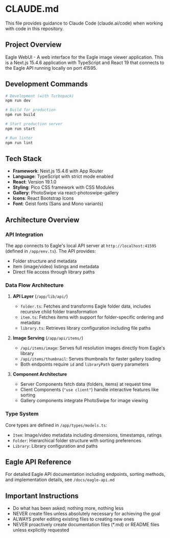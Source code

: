 # CLAUDE.md

This file provides guidance to Claude Code (claude.ai/code) when working with code in this repository.

## Project Overview

Eagle WebUI - A web interface for the Eagle image viewer application. This is a Next.js 15.4.6 application with TypeScript and React 19 that connects to the Eagle API running locally on port 41595.

## Development Commands

```bash
# Development (with Turbopack)
npm run dev

# Build for production
npm run build

# Start production server
npm run start

# Run linter
npm run lint
```

## Tech Stack

- **Framework**: Next.js 15.4.6 with App Router
- **Language**: TypeScript with strict mode enabled
- **React**: Version 19.1.0
- **Styling**: Pico CSS framework with CSS Modules
- **Gallery**: PhotoSwipe via react-photoswipe-gallery
- **Icons**: React Bootstrap Icons
- **Font**: Geist fonts (Sans and Mono variants)

## Architecture Overview

### API Integration

The app connects to Eagle's local API server at `http://localhost:41595` (defined in `/app/env.ts`). The API provides:

- Folder structure and metadata
- Item (image/video) listings and metadata
- Direct file access through library paths

### Data Flow Architecture

1. **API Layer** (`/app/lib/api/`)

   - `folder.ts`: Fetches and transforms Eagle folder data, includes recursive child folder transformation
   - `item.ts`: Fetches items with support for folder-specific ordering and metadata
   - `library.ts`: Retrieves library configuration including file paths

2. **Image Serving** (`/app/api/items/`)

   - `/api/items/image`: Serves full resolution images directly from Eagle's library
   - `/api/items/thumbnail`: Serves thumbnails for faster gallery loading
   - Both endpoints require `id` and `libraryPath` query parameters

3. **Component Architecture**
   - Server Components fetch data (folders, items) at request time
   - Client Components (`"use client"`) handle interactive features like sorting
   - Gallery components integrate PhotoSwipe for image viewing

### Type System

Core types are defined in `/app/types/models.ts`:

- `Item`: Image/video metadata including dimensions, timestamps, ratings
- `Folder`: Hierarchical folder structure with sorting preferences
- `Library`: Library configuration and paths

## Eagle API Reference

For detailed Eagle API documentation including endpoints, sorting methods, and implementation details, see `/docs/eagle-api.md`

## Important Instructions

- Do what has been asked; nothing more, nothing less
- NEVER create files unless absolutely necessary for achieving the goal
- ALWAYS prefer editing existing files to creating new ones
- NEVER proactively create documentation files (\*.md) or README files unless explicitly requested
